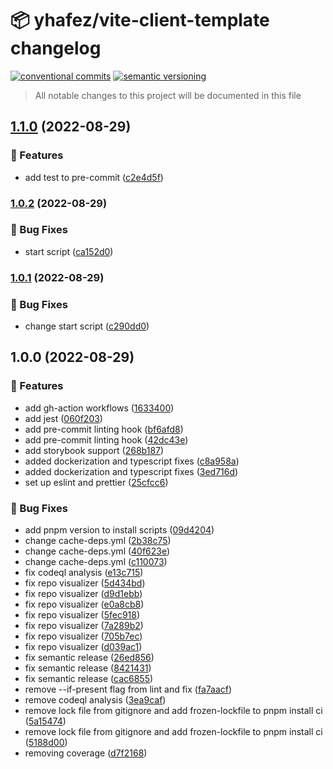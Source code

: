 # 📦 yhafez/vite-client-template changelog

[![conventional commits](https://img.shields.io/badge/conventional%20commits-1.0.0-yellow.svg)](https://conventionalcommits.org)
[![semantic versioning](https://img.shields.io/badge/semantic%20versioning-2.0.0-green.svg)](https://semver.org)

> All notable changes to this project will be documented in this file

## [1.1.0](https://github.com/yhafez/vite-client-template/compare/v1.0.2...v1.1.0) (2022-08-29)


### 🍕 Features

* add test to pre-commit ([c2e4d5f](https://github.com/yhafez/vite-client-template/commit/c2e4d5f1ee0a99b5e99c7247dbaa11e3f121f3e2))

### [1.0.2](https://github.com/yhafez/vite-client-template/compare/v1.0.1...v1.0.2) (2022-08-29)


### 🐛 Bug Fixes

* start script ([ca152d0](https://github.com/yhafez/vite-client-template/commit/ca152d09cb0702d6c8a045a2f012a1089de95ef3))

### [1.0.1](https://github.com/yhafez/vite-client-template/compare/v1.0.0...v1.0.1) (2022-08-29)


### 🐛 Bug Fixes

* change start script ([c290dd0](https://github.com/yhafez/vite-client-template/commit/c290dd0cd3b618f14afa2d3b3c00a06ab4d2b16a))

## 1.0.0 (2022-08-29)


### 🍕 Features

* add gh-action workflows ([1633400](https://github.com/yhafez/vite-client-template/commit/16334006bf0c9f88268d93ebf2ed2e44c3f94052))
* add jest ([060f203](https://github.com/yhafez/vite-client-template/commit/060f203e0106fe09b31f1b530315fb63c8c5ebc3))
* add pre-commit linting hook ([bf6afd8](https://github.com/yhafez/vite-client-template/commit/bf6afd8be91ae0b4422ed3e2e82c3cb123b24a60))
* add pre-commit linting hook ([42dc43e](https://github.com/yhafez/vite-client-template/commit/42dc43e670e710ad5d190274937c677c9ac05c21))
* add storybook support ([268b187](https://github.com/yhafez/vite-client-template/commit/268b187fce5d0dd76c760dd21bd74cc4f08d620d))
* added dockerization and typescript fixes ([c8a958a](https://github.com/yhafez/vite-client-template/commit/c8a958a5a90e232a04ba14731f587c5ed08b7aff))
* added dockerization and typescript fixes ([3ed716d](https://github.com/yhafez/vite-client-template/commit/3ed716d634839737f60d4eeed45a3eceb6050185))
* set up eslint and prettier ([25cfcc6](https://github.com/yhafez/vite-client-template/commit/25cfcc6868fccb4759ca241738d5d040e0577c06))


### 🐛 Bug Fixes

* add pnpm version to install scripts ([09d4204](https://github.com/yhafez/vite-client-template/commit/09d42040b615d0d361952c9fa4d56c1d47379424))
* change cache-deps.yml ([2b38c75](https://github.com/yhafez/vite-client-template/commit/2b38c75b195f49a11269d1f7ba20d68b717658a3))
* change cache-deps.yml ([40f623e](https://github.com/yhafez/vite-client-template/commit/40f623e7456f8a2a4ad45044d99c9d1da55e545a))
* change cache-deps.yml ([c110073](https://github.com/yhafez/vite-client-template/commit/c1100730c8beb394461f5b775618c8c3d8f0fa04))
* fix codeql analysis ([e13c715](https://github.com/yhafez/vite-client-template/commit/e13c715cc65f95781a3709f8b64eb645a8b67410))
* fix repo visualizer ([5d434bd](https://github.com/yhafez/vite-client-template/commit/5d434bd47ef44ead9c8b33ab0e93bb2b6ea32901))
* fix repo visualizer ([d9d1ebb](https://github.com/yhafez/vite-client-template/commit/d9d1ebb84c4b77106710cfdd2fdb592a9ca5bb64))
* fix repo visualizer ([e0a8cb8](https://github.com/yhafez/vite-client-template/commit/e0a8cb8be291b05ce810340eca96025d0fdba362))
* fix repo visualizer ([5fec918](https://github.com/yhafez/vite-client-template/commit/5fec9180b9203292d4ae675ade1c9a4cf939625a))
* fix repo visualizer ([7a289b2](https://github.com/yhafez/vite-client-template/commit/7a289b287a62573f756016eefc27f6e978da6902))
* fix repo visualizer ([705b7ec](https://github.com/yhafez/vite-client-template/commit/705b7ec3c05bb8f146e6e6fe3f76c4a3347aa9d9))
* fix repo visualizer ([d039ac1](https://github.com/yhafez/vite-client-template/commit/d039ac10d5c9336939fddbf666de77a3388da3fe))
* fix semantic release ([26ed856](https://github.com/yhafez/vite-client-template/commit/26ed856a81d6a65e6e69ec5f6362972529575ec5))
* fix semantic release ([8421431](https://github.com/yhafez/vite-client-template/commit/84214311f842f3cb01e58ede239da60a3e9c43e8))
* fix semantic release ([cac6855](https://github.com/yhafez/vite-client-template/commit/cac685542a73a6a8912a2c5de06956308e642a43))
* remove --if-present flag from lint and fix ([fa7aacf](https://github.com/yhafez/vite-client-template/commit/fa7aacfcdc9845c4c6cdaf30b0f44f9e0226d77f))
* remove codeql analysis ([3ea9caf](https://github.com/yhafez/vite-client-template/commit/3ea9caf98676fdd44ac268510ed7587d5287786e))
* remove lock file from gitignore and add frozen-lockfile to pnpm install ci ([5a15474](https://github.com/yhafez/vite-client-template/commit/5a15474e9a31f4fba43ccb8b537ac7c1319f188a))
* remove lock file from gitignore and add frozen-lockfile to pnpm install ci ([5188d00](https://github.com/yhafez/vite-client-template/commit/5188d00773ee30c151fdd1f0f0b8c9f547a4538c))
* removing coverage ([d7f2168](https://github.com/yhafez/vite-client-template/commit/d7f2168c40dee9bf4a16f4ed8ababaf3435910d3))
